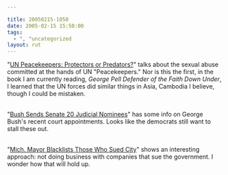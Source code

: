 ```yaml
---

title: 20050215-1050
date: 2005-02-15 15:50:00
tags:
  - ", "uncategorized
layout: rut
---
```


"<a href="http://www.freedomalliance.org/view_article.php?a_id=512">UN
Peacekeepers: Protectors or Predators?</a>" talks about the sexual
abuse committed at the hands of UN "Peacekeepers."  Nor is this
the first, in the book I am currently reading, <em>George Pell
Defender of the Faith Down Under</em>, I learned that the UN forces
did similar things in Asia, Cambodia I believe, though I could
be mistaken.<br  /><br  />

"<a href="http://news.findlaw.com/ap_stories/a/w/1151/2-14-2005/20050214144503_06.html">Bush
Sends Senate 20 Judicial Nominees</a>" has some info on George
Bush's recent court appointments.  Looks like the democrats still
want to stall these out.<br  /><br  />

"<a href="http://news.findlaw.com/ap_stories/other/1110/2-14-2005/20050214090009_22.html">Mich.
Mayor Blacklists Those Who Sued City</a>" shows an interesting
approach: not doing business with companies that sue the government.
I wonder how that will hold up.

